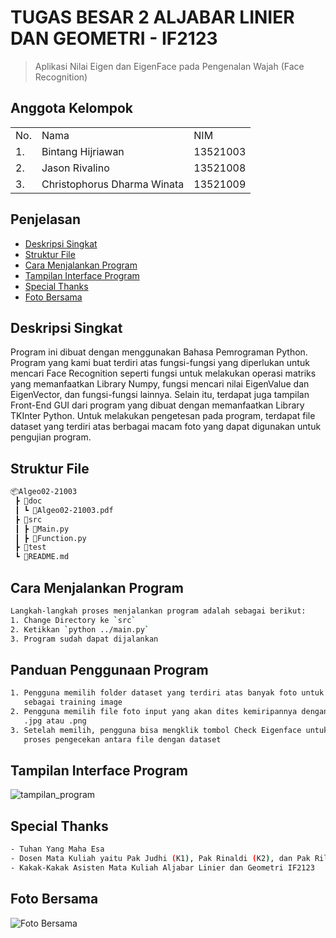 # TUGAS BESAR 2 ALJABAR LINIER DAN GEOMETRI - IF2123
> Aplikasi Nilai Eigen dan EigenFace pada Pengenalan Wajah (Face Recognition)

## Anggota Kelompok
<table>
    <tr>
        <td>No.</td>
        <td>Nama</td>
        <td>NIM</td>
    </tr>
    <tr>
        <td>1.</td>
        <td>Bintang Hijriawan</td>
        <td>13521003</td>
    </tr>
    <tr>
        <td>2.</td>
        <td>Jason Rivalino</td>
        <td>13521008</td>
    </tr>
    <tr>
        <td>3.</td>
        <td>Christophorus Dharma Winata</td>
        <td>13521009</td>
    </tr>
</table>

## Penjelasan
* [Deskripsi Singkat](#deskripsi-singkat)
* [Struktur File](#struktur-file)
* [Cara Menjalankan Program](#cara-menjalankan-program)
* [Tampilan Interface Program](#tampilan-interface-program)
* [Special Thanks](#special-thanks)
* [Foto Bersama](#foto-bersama)


## Deskripsi Singkat 
Program ini dibuat dengan menggunakan Bahasa Pemrograman Python. Program yang kami buat terdiri atas fungsi-fungsi yang diperlukan untuk mencari Face Recognition seperti fungsi untuk melakukan operasi matriks yang memanfaatkan Library Numpy, fungsi mencari nilai EigenValue dan EigenVector, dan 
fungsi-fungsi lainnya. Selain itu, terdapat juga tampilan Front-End GUI dari program yang dibuat dengan memanfaatkan Library TKInter Python. Untuk
melakukan pengetesan pada program, terdapat file dataset yang terdiri atas berbagai macam foto yang dapat digunakan untuk pengujian program.


## Struktur File
```bash
📦Algeo02-21003
 ┣ 📂doc
 ┃ ┗ 📜Algeo02-21003.pdf
 ┣ 📂src
 ┃ ┣ 📜Main.py
 ┃ ┣ 📜Function.py
 ┣ 📂test
 ┗ 📜README.md
 ```

## Cara Menjalankan Program
```bash
Langkah-langkah proses menjalankan program adalah sebagai berikut:
1. Change Directory ke `src`
2. Ketikkan `python ../main.py`
3. Program sudah dapat dijalankan
```

## Panduan Penggunaan Program
```bash
1. Pengguna memilih folder dataset yang terdiri atas banyak foto untuk digunakan 
   sebagai training image
2. Pengguna memilih file foto input yang akan dites kemiripannya dengan format file 
   .jpg atau .png
3. Setelah memilih, pengguna bisa mengklik tombol Check Eigenface untuk melakukan 
   proses pengecekan antara file dengan dataset
```


## Tampilan Interface Program
![tampilan_program](https://user-images.githubusercontent.com/91790457/202999046-b73b275f-271c-48b8-95e7-a416abfcb2c8.jpg)


## Special Thanks
```bash
- Tuhan Yang Maha Esa
- Dosen Mata Kuliah yaitu Pak Judhi (K1), Pak Rinaldi (K2), dan Pak Rila (K3)
- Kakak-Kakak Asisten Mata Kuliah Aljabar Linier dan Geometri IF2123
```


## Foto Bersama
![Foto Bersama](https://user-images.githubusercontent.com/91790457/202918036-93784d00-1879-4568-b0fd-12c053f083d9.jpg)
